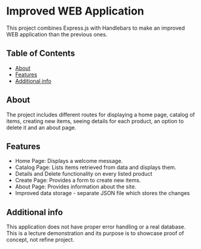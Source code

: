 # Improved WEB Application

This project combines Express.js with Handlebars to make an 
improved WEB application than the previous ones.

## Table of Contents

- [About](#about)
- [Features](#features)
- [Additional info](#additional-info)

## About

The project includes different routes for displaying a home 
page, catalog of items, creating new items, seeing details 
for each product, an option to delete it and an about page. 

## Features

- Home Page: Displays a welcome message.
- Catalog Page: Lists items retrieved from data and displays them.
- Details and Delete functionality on every listed product
- Create Page: Provides a form to create new items.
- About Page: Provides information about the site.
- Improved data storage - separate JSON file which stores the changes

## Additional info

This application does not have proper error handling or a real 
database. This is a lecture demonstration and its purpose is 
to showcase proof of concept, not refine project.